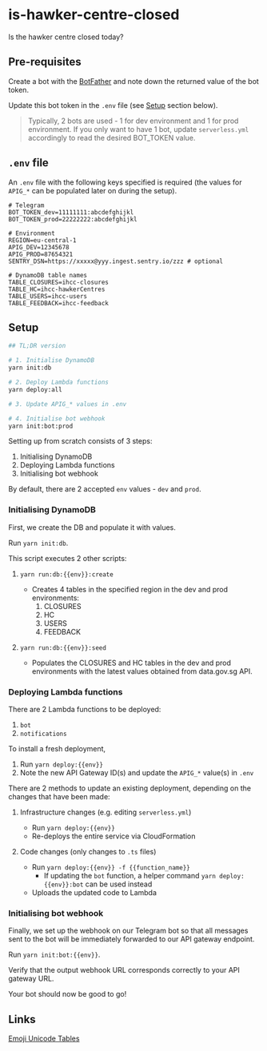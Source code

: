 # is-hawker-centre-closed

Is the hawker centre closed today?

## Pre-requisites

Create a bot with the [BotFather](https://t.me/botfather) and note down the returned value of the bot token.

Update this bot token in the `.env` file (see [Setup](#setup) section below).

> Typically, 2 bots are used - 1 for dev environment and 1 for prod environment.
> If you only want to have 1 bot, update `serverless.yml` accordingly to read the desired BOT_TOKEN value.

## `.env` file

An `.env` file with the following keys specified is required (the values for `APIG_*` can be populated later on during the setup).

```
# Telegram
BOT_TOKEN_dev=11111111:abcdefghijkl
BOT_TOKEN_prod=22222222:abcdefghijkl

# Environment
REGION=eu-central-1
APIG_DEV=12345678
APIG_PROD=87654321
SENTRY_DSN=https://xxxxx@yyy.ingest.sentry.io/zzz # optional

# DynamoDB table names
TABLE_CLOSURES=ihcc-closures
TABLE_HC=ihcc-hawkerCentres
TABLE_USERS=ihcc-users
TABLE_FEEDBACK=ihcc-feedback
```

## Setup

```bash
## TL;DR version

# 1. Initialise DynamoDB
yarn init:db

# 2. Deploy Lambda functions
yarn deploy:all

# 3. Update APIG_* values in .env

# 4. Initialise bot webhook
yarn init:bot:prod
```

Setting up from scratch consists of 3 steps:

1. Initialising DynamoDB
1. Deploying Lambda functions
1. Initialising bot webhook

By default, there are 2 accepted `env` values - `dev` and `prod`.

### Initialising DynamoDB

First, we create the DB and populate it with values.

Run `yarn init:db`.

This script executes 2 other scripts:

1. `yarn run:db:{{env}}:create`

   - Creates 4 tables in the specified region in the dev and prod environments:
     1. CLOSURES
     1. HC
     1. USERS
     1. FEEDBACK

2. `yarn run:db:{{env}}:seed`

   - Populates the CLOSURES and HC tables in the dev and prod environments with the latest values obtained from data.gov.sg API.

### Deploying Lambda functions

There are 2 Lambda functions to be deployed:

1. `bot`
1. `notifications`

To install a fresh deployment,

1. Run `yarn deploy:{{env}}`
1. Note the new API Gateway ID(s) and update the `APIG_*` value(s) in `.env`

There are 2 methods to update an existing deployment, depending on the changes that have been made:

1. Infrastructure changes (e.g. editing `serverless.yml`)

   - Run `yarn deploy:{{env}}`
   - Re-deploys the entire service via CloudFormation

1. Code changes (only changes to `.ts` files)

   - Run `yarn deploy:{{env}} -f {{function_name}}`
     - If updating the `bot` function, a helper command `yarn deploy:{{env}}:bot` can be used instead
   - Uploads the updated code to Lambda

### Initialising bot webhook

Finally, we set up the webhook on our Telegram bot so that all messages sent to the bot will be immediately forwarded to our API gateway endpoint.

Run `yarn init:bot:{{env}}`.

Verify that the output webhook URL corresponds correctly to your API gateway URL.

Your bot should now be good to go!

## Links

[Emoji Unicode Tables](https://apps.timwhitlock.info/emoji/tables/unicode)
